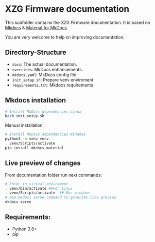 # XZG Firmware documentation

This subfolder contains the XZG Firmware documentation.
It is based on [Mkdocs](https://www.mkdocs.org/) & [Material for MkDocs](https://squidfunk.github.io/mkdocs-material/)

You are very welcome to help on improving documentation.

## Directory-Structure

* `docs`: The actual documentation.
* `overrides`: MkDocs enhancements.
* `mkdocs.yaml`: MkDocs config file
* `init_setup.sh`: Prepare venv enviroment 
* `requirements.txt`: Mkdocs requirements

## Mkdocs installation

```bash
# Install MkDocs dependencies Linux
bash init_setup.sh
```

Manual installation:
```bash
# Install MkDocs dependencies Windows
python3 -m venv venv
. venv/Scripts/activate
pip install mkdocs-material
```

## Live preview of changes

From documentation folder run next commands:
```bash
# Enter in virtual enviroment
. venv/bin/activate ##For Linux
. venv/Scripts/activate  ## For windows
# Run mkdocs serve command to generate live preview
mkdocs serve
```

## Requirements:

- Python 3.8+
- pip